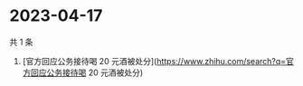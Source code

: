 # 2023-04-17

共 1 条

<!-- BEGIN -->
<!-- 最后更新时间 Mon Apr 17 2023 00:13:21 GMT+0800 (China Standard Time) -->

1. [官方回应公务接待喝 20
   元酒被处分](https://www.zhihu.com/search?q=官方回应公务接待喝 20 元酒被处分)

<!-- END -->
